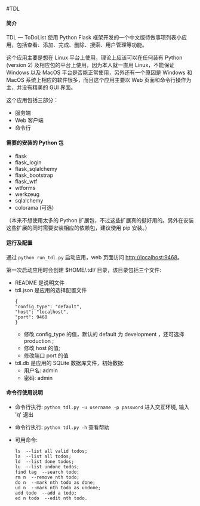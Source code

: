 #TDL

#### 简介

TDL — ToDoList 使用 Python Flask 框架开发的一个中文版待做事项列表小应用，包括查看、添加、完成、删除、搜索、用户管理等功能。

这个应用主要是想在 Linux 平台上使用，理论上应该可以在任何装有 Python (version 2) 及相应包的平台上使用，因为本人就一直用 Linux，不能保证 Windows 以及 MacOS 平台是否能正常使用，另外还有一个原因是 Windows 和 MacOS 系统上相应的软件很多，而且这个应用主要以 Web 页面和命令行操作为主，并没有精美的 GUI 界面。

这个应用包括三部分：

- 服务端
- Web 客户端
- 命令行

#### 需要的安装的 Python 包

- flask
- flask_login
- flask_sqlalchemy
- flask_bootstrap
- flask_wtf
- wtforms
- werkzeug
- sqlalchemy
- colorama (可选)

（本来不想使用太多的 Python 扩展包，不过这些扩展真的挺好用的。另外在安装这些扩展的同时需要安装相应的依赖包，建议使用 pip 安装。）

#### 运行及配置

通过 `python run_tdl.py` 启动应用，web 页面访问 [http://localhost:9468](http://localhost:9468)。

第一次启动应用时会创建 $HOME/.tdl/ 目录，该目录包括三个文件:
- README 是说明文件
- tdl.json 是应用的选择配置文件
    ```
    {
    "config_type": "default",
    "host": "localhost",
    "port": 9468
    }
    ```
    - 修改 config_type 的值，默认的 default 为 development ，还可选择 production ;
    - 修改 host 的值;
    - 修改端口 port 的值
- tdl.db 是应用的 SQLite 数据库文件，初始数据:
    - 用户名: admin
    - 密码: admin
    
#### 命令行使用说明

- 命令行执行: `python tdl.py -u username -p password` 进入交互环境, 输入 'q' 退出
- 命令行执行: `python tdl.py -h` 查看帮助
- 可用命令:

    ```
    ls  --list all valid todos;
    la  --list all todos;
    ld  --list done todos;
    lu  --list undone todos;
    find tag  --search todo;
    rm n  --remove nth todo;
    do n  --mark nth todo as done;
    ud n  --mark nth todo as undone;
    add todo  --add a todo;
    ed n todo  --edit nth todo.
    ```